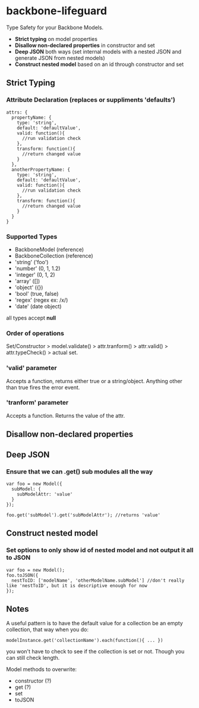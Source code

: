 backbone-lifeguard
==================

Type Safety for your Backbone Models.

* **Strict typing** on model properties
* **Disallow non-declared properties** in constructor and set
* **Deep JSON** both ways (set internal models with a nested JSON and generate JSON from nested models)
* **Construct nested model** based on an id through constructor and set

## Strict Typing

### Attribute Declaration (replaces or suppliments 'defaults')

```
attrs: {
  propertyName: {
    type: 'string',
    default: 'defaultValue',
    valid: function(){
      //run validation check
    },
    transform: function(){
      //return changed value
    }
  },
  anotherPropertyName: {
    type: 'string',
    default: 'defaultValue',
    valid: function(){
      //run validation check
    },
    transform: function(){
      //return changed value
    }
  }
}
```

### Supported Types

* BackboneModel (reference)
* BackboneCollection (reference)
* 'string' ('foo')
* 'number' (0, 1, 1.2)
* 'integer' (0, 1, 2)
* 'array' ([])
* 'object' ({})
* 'bool' (true, false)
* 'regex' (regex ex: /x/)
* 'date' (date object)

all types accept **null**

### Order of operations

Set/Constructor > model.validate() > attr.tranform() > attr.valid() > attr.typeCheck() > actual set.

### 'valid' parameter

Accepts a function, returns either true or a string/object.  Anything other than true fires the error event.

### 'tranform' parameter

Accepts a function.  Returns the value of the attr.

## Disallow non-declared properties

## Deep JSON

### Ensure that we can .get() sub modules all the way

```
var foo = new Model({
  subModel: {
    subModelAttr: 'value' 
  }
});

foo.get('subModel').get('subModelAttr'); //returns 'value'
```

## Construct nested model

### Set options to only show id of nested model and not output it all to JSON

```
var foo = new Model();
foo.toJSON({
  nestToID: ['modelName', 'otherModelName.subModel'] //don't really like 'nestToID', but it is descriptive enough for now 
});
```

## Notes

A useful pattern is to have the default value for a collection be an empty collection, that way when you do:

```
modelInstance.get('collectionName').each(function(){ ... })
```

you won't have to check to see if the collection is set or not.  Though you can still check length.  

Model methods to overwrite:

* constructor (?)
* get (?)
* set
* toJSON





